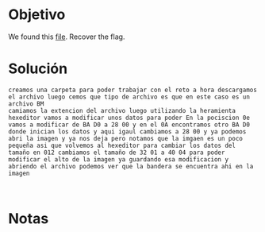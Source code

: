 
# Objetivo 
We found this [file](https://mercury.picoctf.net/static/06a5e4ab22ba52cd66a038d51a6cc07b/tunn3l_v1s10n). Recover the flag.

# Solución 
```
creamos una carpeta para poder trabajar con el reto a hora descargamos el archivo luego cemos que tipo de archivo es que en este caso es un archivo BM 
camiamos la extencion del archivo luego utilizando la heramienta hexeditor vamos a modificar unos datos para poder En la pociscion 0e vamos a modificar de BA D0 a 28 00 y en el 0A encontramos otro BA D0 donde inician los datos y aqui igaul cambiamos a 28 00 y ya podemos abri la imagen y ya nos deja pero notamos que la imgaen es un poco pequeña asi que volvemos al hexeditor para cambiar los datos del tamaño en 012 cambiamos el tamaño de 32 01 a 40 04 para poder modificar el alto de la imagen ya guardando esa modificacion y abriendo el archivo podemos ver que la bandera se encuentra ahi en la imagen 



```

# Notas 

